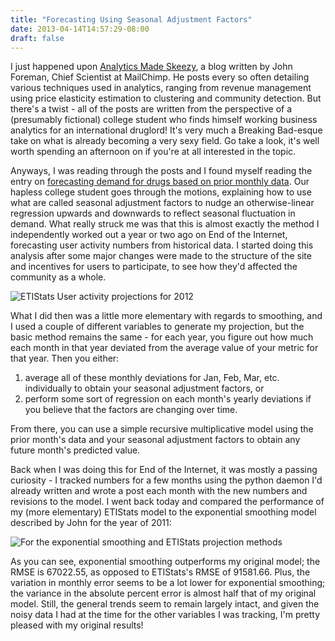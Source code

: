 ```yaml
---
title: "Forecasting Using Seasonal Adjustment Factors"
date: 2013-04-14T14:57:29-08:00
draft: false
---
```


I just happened upon [Analytics Made Skeezy](http://analyticsmadeskeezy.com/), a blog written by John Foreman, Chief Scientist at MailChimp. He posts every so often detailing various techniques used in analytics, ranging from revenue management using price elasticity estimation to clustering and community detection. But there's a twist - all of the posts are written from the perspective of a (presumably fictional) college student who finds himself working business analytics for an international druglord! It's very much a Breaking Bad-esque take on what is already becoming a very sexy field. Go take a look, it's well worth spending an afternoon on if you're at all interested in the topic.

Anyways, I was reading through the posts and I found myself reading the entry on [forecasting demand for drugs based on prior monthly data](http://analyticsmadeskeezy.com/2012/11/15/forecasting-made-skeezy-projecting-meth-demand-using-exponential-smoothing/). Our hapless college student goes through the motions, explaining how to use what are called seasonal adjustment factors to nudge an otherwise-linear regression upwards and downwards to reflect seasonal fluctuation in demand. What really struck me was that this is almost exactly the method I independently worked out a year or two ago on End of the Internet, forecasting user activity numbers from historical data. I started doing this analysis after some major changes were made to the structure of the site and incentives for users to participate, to see how they'd affected the community as a whole.

![ETIStats User activity projections for 2012](http://seinmastudios.com/wp-content/uploads/2013/04/activeUsersWithProjectionsJanuarytoDecember-1024x466.png)

What I did then was a little more elementary with regards to smoothing, and I used a couple of different variables to generate my projection, but the basic method remains the same - for each year, you figure out how much each month in that year deviated from the average value of your metric for that year. Then you either:

1. average all of these monthly deviations for Jan, Feb, Mar, etc. individually to obtain your seasonal adjustment factors, or
2. perform some sort of regression on each month's yearly deviations if you believe that the factors are changing over time.

From there, you can use a simple recursive multiplicative model using the prior month's data and your seasonal adjustment factors to obtain any future month's predicted value.

Back when I was doing this for End of the Internet, it was mostly a passing curiosity - I tracked numbers for a few months using the python daemon I'd already written and wrote a post each month with the new numbers and revisions to the model. I went back today and compared the performance of my (more elementary) ETIStats model to the exponential smoothing model described by John for the year of 2011:

![For the exponential smoothing and ETIStats projection methods](http://seinmastudios.com/wp-content/uploads/2013/04/postCountPredictionErrorsExpSmoothETIStats.png)

As you can see, exponential smoothing outperforms my original model; the RMSE is 67022.55, as opposed to ETIStats's RMSE of 91581.66. Plus, the variation in monthly error seems to be a lot lower for exponential smoothing; the variance in the absolute percent error is almost half that of my original model. Still, the general trends seem to remain largely intact, and given the noisy data I had at the time for the other variables I was tracking, I'm pretty pleased with my original results!
